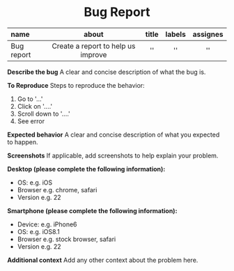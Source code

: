 <h1 align="center">Bug Report</h1>

|name      |about                             |title|labels|assignes|
|:--       |:--:                              |:--: |:--:  |:--:    |
|Bug report|Create a report to help us improve|''   |''    |''      |

**Describe the bug**
A clear and concise description of what the bug is.

**To Reproduce**
Steps to reproduce the behavior:
1. Go to '...'
2. Click on '....'
3. Scroll down to '....'
4. See error

**Expected behavior**
A clear and concise description of what you expected to happen.

**Screenshots**
If applicable, add screenshots to help explain your problem.

**Desktop (please complete the following information):**
- OS: e.g. iOS  
- Browser e.g. chrome, safari  
- Version e.g. 22  

**Smartphone (please complete the following information):**
- Device: e.g. iPhone6  
- OS: e.g. iOS8.1  
- Browser e.g. stock browser, safari  
- Version e.g. 22  

**Additional context**
Add any other context about the problem here.
